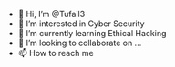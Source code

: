 - 👋 Hi, I’m @Tufail3
- 👀 I’m interested in Cyber Security 
- 🌱 I’m currently learning Ethical Hacking 
- 💞️ I’m looking to collaborate on ...
- 📫 How to reach me 

<!---
Tufail3/Tufail3 is a ✨ special ✨ repository because its `README.md` (this file) appears on your GitHub profile.
You can click the Preview link to take a look at your changes.
--->
